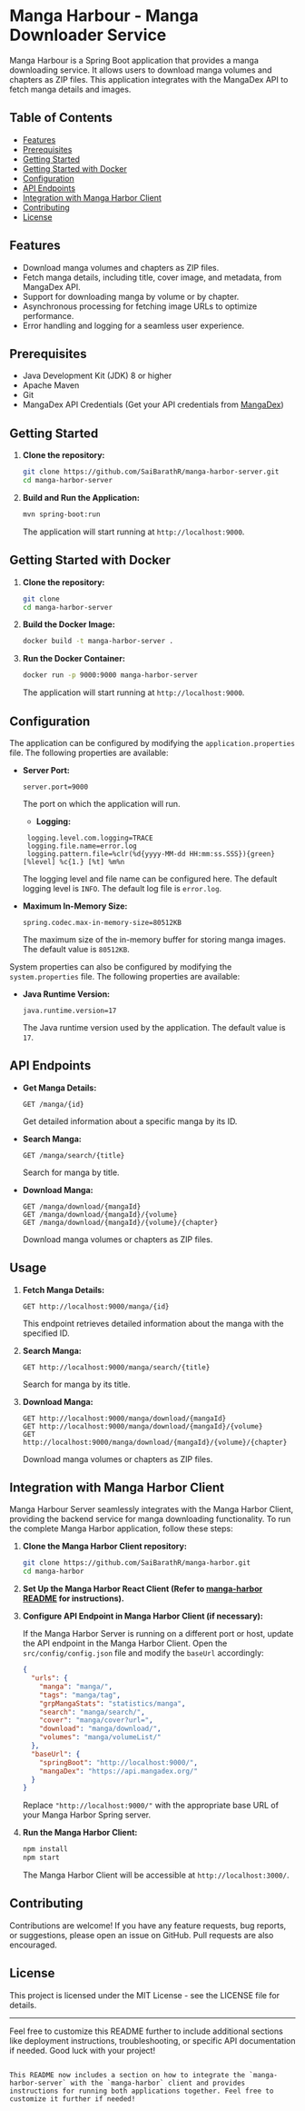 # Manga Harbour - Manga Downloader Service

Manga Harbour is a Spring Boot application that provides a manga downloading service. It allows users to download manga volumes and chapters as ZIP files. This application integrates with the MangaDex API to fetch manga details and images.

## Table of Contents

- [Features](#features)
- [Prerequisites](#prerequisites)
- [Getting Started](#getting-started)
- [Getting Started with Docker](#getting-started-with-docker)
- [Configuration](#configuration)
- [API Endpoints](#api-endpoints)
- [Integration with Manga Harbor Client](#integration-with-manga-harbor-client)
- [Contributing](#contributing)
- [License](#license)

## Features

- Download manga volumes and chapters as ZIP files.
- Fetch manga details, including title, cover image, and metadata, from MangaDex API.
- Support for downloading manga by volume or by chapter.
- Asynchronous processing for fetching image URLs to optimize performance.
- Error handling and logging for a seamless user experience.

## Prerequisites

- Java Development Kit (JDK) 8 or higher
- Apache Maven
- Git
- MangaDex API Credentials (Get your API credentials from [MangaDex](https://api.mangadex.org/docs))

## Getting Started

1. **Clone the repository:**

   ```bash
   git clone https://github.com/SaiBarathR/manga-harbor-server.git
   cd manga-harbor-server
   ```

2. **Build and Run the Application:**

   ```bash
   mvn spring-boot:run
   ```

   The application will start running at `http://localhost:9000`.
   
## Getting Started with Docker

1. **Clone the repository:**

   ```bash
   git clone
   cd manga-harbor-server
   ```

2. **Build the Docker Image:**

   ```bash
   docker build -t manga-harbor-server .
   ```

3. **Run the Docker Container:**

   ```bash
   docker run -p 9000:9000 manga-harbor-server
   ```

   The application will start running at `http://localhost:9000`.

## Configuration

The application can be configured by modifying the `application.properties` file. The following properties are available:

- **Server Port:**

  ```properties
  server.port=9000
  ```

  The port on which the application will run.

  - **Logging:**
  
  ```properties
   logging.level.com.logging=TRACE
   logging.file.name=error.log
   logging.pattern.file=%clr(%d{yyyy-MM-dd HH:mm:ss.SSS}){green} [%level] %c{1.} [%t] %m%n
   ```

   The logging level and file name can be configured here. The default logging level is `INFO`. The default log file is `error.log`.

- **Maximum In-Memory Size:**

  ```properties
  spring.codec.max-in-memory-size=80512KB
  ```

  The maximum size of the in-memory buffer for storing manga images. The default value is `80512KB`.


System properties can also be configured by modifying the `system.properties` file. The following properties are available:

- **Java Runtime Version:**

  ```properties
  java.runtime.version=17
  ```

  The Java runtime version used by the application. The default value is `17`.


## API Endpoints

- **Get Manga Details:**

  ```http
  GET /manga/{id}
  ```

  Get detailed information about a specific manga by its ID.

- **Search Manga:**

  ```http
  GET /manga/search/{title}
  ```

  Search for manga by title.

- **Download Manga:**

  ```http
  GET /manga/download/{mangaId}
  GET /manga/download/{mangaId}/{volume}
  GET /manga/download/{mangaId}/{volume}/{chapter}
  ```

  Download manga volumes or chapters as ZIP files.

## Usage

1. **Fetch Manga Details:**

   ```http
   GET http://localhost:9000/manga/{id}
   ```

   This endpoint retrieves detailed information about the manga with the specified ID.

2. **Search Manga:**

   ```http
   GET http://localhost:9000/manga/search/{title}
   ```

   Search for manga by its title.

3. **Download Manga:**

   ```http
   GET http://localhost:9000/manga/download/{mangaId}
   GET http://localhost:9000/manga/download/{mangaId}/{volume}
   GET http://localhost:9000/manga/download/{mangaId}/{volume}/{chapter}
   ```

   Download manga volumes or chapters as ZIP files.

## Integration with Manga Harbor Client

Manga Harbour Server seamlessly integrates with the Manga Harbor Client, providing the backend service for manga downloading functionality. To run the complete Manga Harbor application, follow these steps:

1. **Clone the Manga Harbor Client repository:**

   ```bash
   git clone https://github.com/SaiBarathR/manga-harbor.git
   cd manga-harbor
   ```

2. **Set Up the Manga Harbor React Client (Refer to [manga-harbor  README](https://github.com/SaiBarathR/manga-harbor#steps-to-run-the-react-app-with-manga-harbor-spring-server) for instructions).**

3. **Configure API Endpoint in Manga Harbor Client (if necessary):**

   If the Manga Harbor Server is running on a different port or host, update the API endpoint in the Manga Harbor Client. Open the `src/config/config.json` file and modify the `baseUrl` accordingly:

   ```json
   {
     "urls": {
       "manga": "manga/",
       "tags": "manga/tag",
       "grpMangaStats": "statistics/manga",
       "search": "manga/search/",
       "cover": "manga/cover?url=",
       "download": "manga/download/",
       "volumes": "manga/volumeList/"
     },
     "baseUrl": {
       "springBoot": "http://localhost:9000/",
       "mangaDex": "https://api.mangadex.org/"
     }
   }
   ```

   Replace `"http://localhost:9000/"` with the appropriate base URL of your Manga Harbor Spring server.

4. **Run the Manga Harbor Client:**

   ```bash
   npm install
   npm start
   ```

   The Manga Harbor Client will be accessible at `http://localhost:3000/`.

## Contributing

Contributions are welcome! If you have any feature requests, bug reports, or suggestions, please open an issue on GitHub. Pull requests are also encouraged.

## License

This project is licensed under the MIT License - see the LICENSE file for details.

---

Feel free to customize this README further to include additional sections like deployment instructions, troubleshooting, or specific API documentation if needed. Good luck with your project!
```

This README now includes a section on how to integrate the `manga-harbor-server` with the `manga-harbor` client and provides instructions for running both applications together. Feel free to customize it further if needed!
